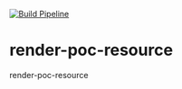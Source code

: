 [![Build Pipeline](https://github.com/In-the-Drink/render-poc-resource/actions/workflows/build.yml/badge.svg?branch=main)](https://github.com/In-the-Drink/render-poc-resource/actions/workflows/build.yml)

# render-poc-resource
render-poc-resource
